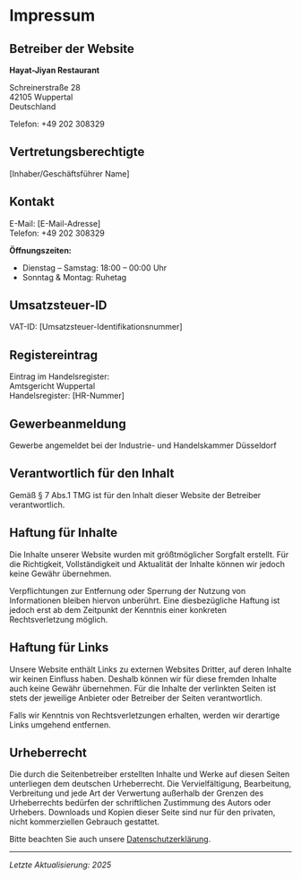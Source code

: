 # Impressum

## Betreiber der Website

**Hayat-Jiyan Restaurant**

Schreinerstraße 28  
42105 Wuppertal  
Deutschland

Telefon: +49 202 308329

## Vertretungsberechtigte

[Inhaber/Geschäftsführer Name]

## Kontakt

E-Mail: [E-Mail-Adresse]  
Telefon: +49 202 308329

**Öffnungszeiten:**
- Dienstag – Samstag: 18:00 – 00:00 Uhr
- Sonntag & Montag: Ruhetag

## Umsatzsteuer-ID

VAT-ID: [Umsatzsteuer-Identifikationsnummer]

## Registereintrag

Eintrag im Handelsregister:  
Amtsgericht Wuppertal  
Handelsregister: [HR-Nummer]

## Gewerbeanmeldung

Gewerbe angemeldet bei der Industrie- und Handelskammer Düsseldorf

## Verantwortlich für den Inhalt

Gemäß § 7 Abs.1 TMG ist für den Inhalt dieser Website der Betreiber verantwortlich.

## Haftung für Inhalte

Die Inhalte unserer Website wurden mit größtmöglicher Sorgfalt erstellt. Für die Richtigkeit, Vollständigkeit und Aktualität der Inhalte können wir jedoch keine Gewähr übernehmen. 

Verpflichtungen zur Entfernung oder Sperrung der Nutzung von Informationen bleiben hiervon unberührt. Eine diesbezügliche Haftung ist jedoch erst ab dem Zeitpunkt der Kenntnis einer konkreten Rechtsverletzung möglich.

## Haftung für Links

Unsere Website enthält Links zu externen Websites Dritter, auf deren Inhalte wir keinen Einfluss haben. Deshalb können wir für diese fremden Inhalte auch keine Gewähr übernehmen. Für die Inhalte der verlinkten Seiten ist stets der jeweilige Anbieter oder Betreiber der Seiten verantwortlich. 

Falls wir Kenntnis von Rechtsverletzungen erhalten, werden wir derartige Links umgehend entfernen.

## Urheberrecht

Die durch die Seitenbetreiber erstellten Inhalte und Werke auf diesen Seiten unterliegen dem deutschen Urheberrecht. Die Vervielfältigung, Bearbeitung, Verbreitung und jede Art der Verwertung außerhalb der Grenzen des Urheberrechts bedürfen der schriftlichen Zustimmung des Autors oder Urhebers. Downloads und Kopien dieser Seite sind nur für den privaten, nicht kommerziellen Gebrauch gestattet.

Bitte beachten Sie auch unsere [Datenschutzerklärung](Datenschutz.md).

---

*Letzte Aktualisierung: 2025*
